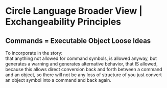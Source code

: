 Circle Language Broader View | Exchangeability Principles
=========================================================

Commands = Executable Object Loose Ideas 
----------------------------------------

To incorporate in the story:  
that anything not allowed for command symbols, is allowed anyway, but generates a warning and generates alternative behavior, that IS allowed, because this allows direct conversion back and forth between a command and an object, so there will not be any loss of structure of you just convert an object symbol into a command and back again.